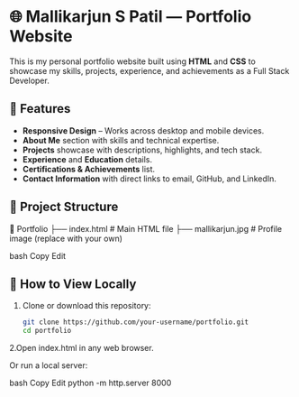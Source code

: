 # 🌐 Mallikarjun S Patil — Portfolio Website

This is my personal portfolio website built using **HTML** and **CSS** to showcase my skills, projects, experience, and achievements as a Full Stack Developer.

## 📌 Features
- **Responsive Design** – Works across desktop and mobile devices.
- **About Me** section with skills and technical expertise.
- **Projects** showcase with descriptions, highlights, and tech stack.
- **Experience** and **Education** details.
- **Certifications & Achievements** list.
- **Contact Information** with direct links to email, GitHub, and LinkedIn.

## 📂 Project Structure
📁 Portfolio
├── index.html # Main HTML file
├── mallikarjun.jpg # Profile image (replace with your own)

bash
Copy
Edit

## 🚀 How to View Locally
1. Clone or download this repository:
   ```bash
   git clone https://github.com/your-username/portfolio.git
   cd portfolio
2.Open index.html in any web browser.

Or run a local server:

bash
Copy
Edit
python -m http.server 8000
